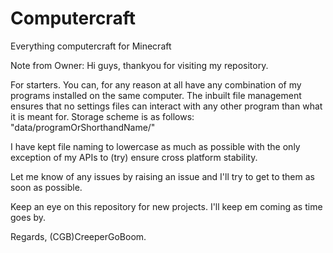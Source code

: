 # Computercraft
Everything computercraft for Minecraft

Note from Owner:
Hi guys, thankyou for visiting my repository.

For starters. You can, for any reason at all have any combination of my programs installed on the same computer. The inbuilt file management ensures that no settings files can interact with any other program than what it is meant for.
Storage scheme is as follows: "data/programOrShorthandName/"

I have kept file naming to lowercase as much as possible with the only exception of my APIs to (try) ensure cross platform stability.

Let me know of any issues by raising an issue and I'll try to get to them as soon as possible.

Keep an eye on this repository for new projects. I'll keep em coming as time goes by.


Regards,
(CGB)CreeperGoBoom.
